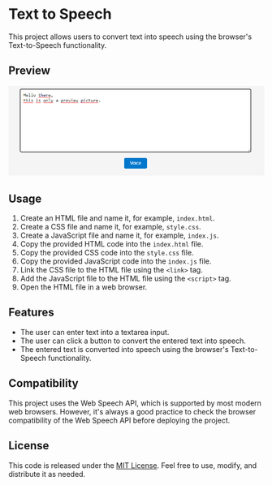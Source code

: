 # Text to Speech

This project allows users to convert text into speech using the browser's Text-to-Speech functionality.

## Preview

![Preview](preview.png)

## Usage

1. Create an HTML file and name it, for example, `index.html`.
2. Create a CSS file and name it, for example, `style.css`.
3. Create a JavaScript file and name it, for example, `index.js`.
4. Copy the provided HTML code into the `index.html` file.
5. Copy the provided CSS code into the `style.css` file.
6. Copy the provided JavaScript code into the `index.js` file.
7. Link the CSS file to the HTML file using the `<link>` tag.
8. Add the JavaScript file to the HTML file using the `<script>` tag.
9. Open the HTML file in a web browser.

## Features

- The user can enter text into a textarea input.
- The user can click a button to convert the entered text into speech.
- The entered text is converted into speech using the browser's Text-to-Speech functionality.


## Compatibility

This project uses the Web Speech API, which is supported by most modern web browsers. However, it's always a good practice to check the browser compatibility of the Web Speech API before deploying the project.

## License

This code is released under the [MIT License](LICENSE). Feel free to use, modify, and distribute it as needed.
